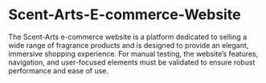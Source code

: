 # Scent-Arts-E-commerce-Website
The Scent-Arts e-commerce website is a platform dedicated to selling a wide range of fragrance products and is designed to provide an elegant, immersive shopping experience. For manual testing, the website’s features, navigation, and user-focused elements must be validated to ensure robust performance and ease of use.
